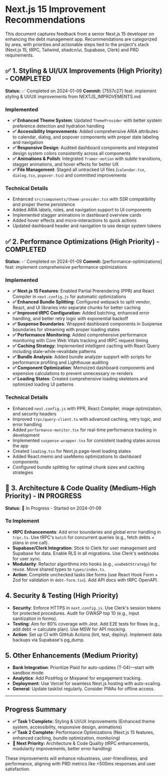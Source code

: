 # Next.js 15 Improvement Recommendations

This document captures feedback from a senior Next.js 15 developer on enhancing the debt management app. Recommendations are categorized by area, with priorities and actionable steps tied to the project's stack (Next.js 15, tRPC, Tailwind, shadcn/ui, Supabase, Clerk) and PRD requirements.

## ✅ 1. Styling & UI/UX Improvements (High Priority) - **COMPLETED**

**Status:** ✅ Completed on 2024-01-09
**Commit:** [7557c27] feat: implement styling & UI/UX improvements from NEXTJS_IMPROVEMENTS.md

### Implemented

- **✅ Enhanced Theme System**: Updated `ThemeProvider` with better system preference detection and hydration handling
- **✅ Accessibility Improvements**: Added comprehensive ARIA attributes to calendar, dialog, and popover components with proper date labeling and navigation
- **✅ Responsive Design**: Audited dashboard components and integrated design system colors consistently across all components
- **✅ Animations & Polish**: Integrated `framer-motion` with subtle transitions, stagger animations, and hover effects for better UX
- **✅ File Management**: Staged all untracked UI files (`calendar.tsx`, `dialog.tsx`, `popover.tsx`) and committed improvements

### Technical Details

- Enhanced `src/components/theme-provider.tsx` with SSR compatibility and proper theme persistence
- Added ARIA labels, roles, and navigation support to UI components
- Implemented stagger animations in dashboard overview cards
- Added hover effects and micro-interactions to quick actions
- Updated dashboard header and navigation to use design system tokens

## ✅ 2. Performance Optimizations (High Priority) - **COMPLETED**

**Status:** ✅ Completed on 2024-01-09
**Commit:** [performance-optimizations] feat: implement comprehensive performance optimizations

### Implemented

- **✅ Next.js 15 Features**: Enabled Partial Prerendering (PPR) and React Compiler in `next.config.js` for automatic optimizations
- **✅ Enhanced Bundle Splitting**: Configured webpack to split vendor, React, and UI libraries into separate chunks for better caching
- **✅ Improved tRPC Configuration**: Added batching, enhanced error handling, and better retry logic with exponential backoff
- **✅ Suspense Boundaries**: Wrapped dashboard components in Suspense boundaries for streaming with proper loading states
- **✅ Performance Monitoring**: Added comprehensive performance monitoring with Core Web Vitals tracking and tRPC request timing
- **✅ Caching Strategy**: Implemented intelligent caching with React Query including stale-while-revalidate patterns
- **✅ Bundle Analysis**: Added bundle analyzer support with scripts for performance profiling and Lighthouse auditing
- **✅ Component Optimization**: Memoized dashboard components and expensive calculations to prevent unnecessary re-renders
- **✅ Loading States**: Created comprehensive loading skeletons and optimized loading UI patterns

### Technical Details

- Enhanced `next.config.js` with PPR, React Compiler, image optimization, and security headers
- Improved `trpc/query-client.ts` with advanced caching, retry logic, and error handling
- Added `performance-monitor.tsx` for real-time performance tracking in development
- Implemented `suspense-wrapper.tsx` for consistent loading states across the app
- Created `loading.tsx` for Next.js page-level loading states
- Added React.memo and useMemo optimizations to dashboard components
- Configured bundle splitting for optimal chunk sizes and caching strategies

## 🔄 3. Architecture & Code Quality (Medium-High Priority) - **IN PROGRESS**

**Status:** 🔄 In Progress - Started on 2024-01-09

### To Implement

- **tRPC Enhancements**: Add error boundaries and global error handling in `trpc.ts`. Use tRPC's `batch` for concurrent queries (e.g., fetch debts + plans in one call).
- **Supabase/Clerk Integration**: Stick to Clerk for user management and Supabase for data. Enable RLS in all migrations. Use Clerk's webhooks for user sync.
- **Modularity**: Refactor algorithms into hooks (e.g., `useDebtStrategy`) for reuse. Move shared types to `types/index.ts`.
- **Action**: Complete unchecked tasks like forms (use React Hook Form + Zod for validation in `debt-form.tsx`). Add API docs with tRPC OpenAPI.

## 4. Security & Testing (High Priority)

- **Security**: Enforce HTTPS in `next.config.js`. Use Clerk's session tokens for protected procedures. Audit for OWASP top 10 (e.g., input sanitization in forms).
- **Testing**: Aim for 80% coverage with Jest. Add E2E tests for flows (e.g., add debt → calculate plan). Use MSW for API mocking.
- **Action**: Set up CI with GitHub Actions (lint, test, deploy). Implement data backups via Supabase's pg_dump.

## 5. Other Enhancements (Medium Priority)

- **Bank Integration**: Prioritize Plaid for auto-updates (T-04)—start with sandbox mode.
- **Analytics**: Add PostHog or Mixpanel for engagement tracking.
- **Deployment**: Use Vercel for seamless Next.js hosting with auto-scaling.
- **General**: Update tasklist regularly. Consider PWAs for offline access.

---

## Progress Summary

- **✅ Task 1 Complete:** Styling & UI/UX Improvements (Enhanced theme system, accessibility, responsive design, animations)
- **✅ Task 2 Complete:** Performance Optimizations (Next.js 15 features, enhanced caching, bundle optimization, monitoring)
- **🔄 Next Priority:** Architecture & Code Quality (tRPC enhancements, modularity improvements, better error handling)

These improvements will enhance robustness, user-friendliness, and performance, aligning with PRD metrics like <500ms responses and user satisfaction.
